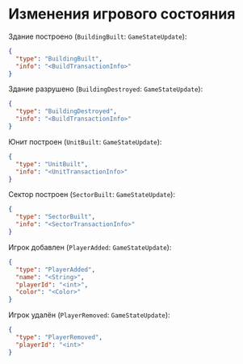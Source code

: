 # Изменения игрового состояния

Здание построено (`BuildingBuilt`: `GameStateUpdate`):

```json
{
  "type": "BuildingBuilt",
  "info": "<BuildTransactionInfo>"
}
```

Здание разрушено (`BuildingDestroyed`: `GameStateUpdate`):

```json
{
  "type": "BuildingDestroyed",
  "info": "<BuildTransactionInfo>"
}
```

Юнит построен (`UnitBuilt`: `GameStateUpdate`):

```json
{
  "type": "UnitBuilt",
  "info": "<UnitTransactionInfo>"
}
```

Сектор построен (`SectorBuilt`: `GameStateUpdate`):

```json
{
  "type": "SectorBuilt",
  "info": "<SectorTransactionInfo>"
}
```

Игрок добавлен (`PlayerAdded`: `GameStateUpdate`):

```json
{
  "type": "PlayerAdded",
  "name": "<String>",
  "playerId": "<int>",
  "color": "<Color>"
}
```

Игрок удалён (`PlayerRemoved`: `GameStateUpdate`):

```json
{
  "type": "PlayerRemoved",
  "playerId": "<int>"
}
```
